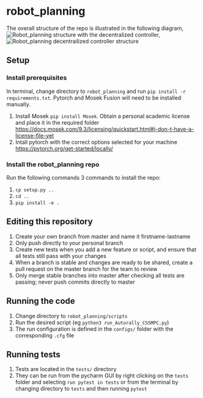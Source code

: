 # robot_planning

The overall structure of the repo is illustrated in the following diagram,
![Robot_planning structure](https://user-images.githubusercontent.com/26529114/129230641-7c27386a-40d4-4fab-94a8-92d30b4673be.png)
with the decentralized controller,
![Robot_planning decentrailized controller structure](https://user-images.githubusercontent.com/26529114/129230638-f1b36637-ddf8-46ee-a78d-0952edf4e2b9.png)


## Setup

### Install prerequisites
In terminal, change directory to `robot_planning` and run `pip install -r requirements.txt`. Pytorch and Mosek Fusion will need to be installed manually.
1. Install Mosek `pip install Mosek`. Obtain a personal academic license and place it in the required folder https://docs.mosek.com/9.3/licensing/quickstart.html#i-don-t-have-a-license-file-yet
2. Intall pytorch with the correct options selected for your machine https://pytorch.org/get-started/locally/

### Install the robot_planning repo
Run the following commands 3 commands to install the repo:
1. `cp setup.py ..`
2. `cd ..`
3. `pip install -e .`


## Editing this repository

1. Create your own branch from master and name it firstname-lastname
2. Only push directly to your personal branch
3. Create new tests when you add a new feature or script, and ensure that all tests still pass with your changes
3. When a branch is stable and changes are ready to be shared, create a pull request on the master branch for the team to review
4. Only merge stable branches into master after checking all tests are passing; never push commits directly to master

## Running the code

1. Change directory to `robot_planning/scripts`
2. Run the desired script (eg `python3 run_Autorally_CSSMPC.py`)
3. The run configuration is defined in the `configs/` folder with the corresponding `.cfg` file

## Running tests

1. Tests are located in the `tests/` directory
2. They can be run from the pycharm GUI by right clicking on the `tests` folder and selecting `run pytest in tests` or from the terminal by changing directory to `tests` and then running `pytest`
